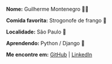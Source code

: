 **Nome:** Guilherme Montenegro :man_technologist:

**Comida favorita:** Strogonofe de frango :rooster:

**Localidade:** São Paulo :city_sunset:

**Aprendendo:** Python / Django :snake:

**Me encontre em:** [GitHub](https://github.com/MF-Guilherme) | [LinkedIn](https://www.linkedin.com/in/guimontenegro/)  